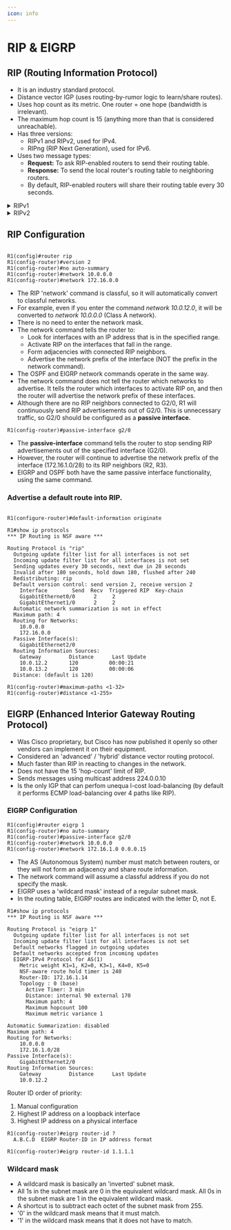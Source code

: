 ```yaml
---
icon: info
---
```


# RIP & EIGRP

## RIP (Routing Information Protocol)

* It is an industry standard protocol.
* Distance vector IGP (uses routing-by-rumor logic to learn/share routes).
* Uses hop count as its metric. One router = one hope (bandwidth is irrelevant).
* The maximum hop count is 15 (anything more than that is considered unreachable).
* Has three versions:
  * RIPv1 and RIPv2, used for IPv4.
  * RIPng (RIP Next Generation), used for IPv6.
* Uses two message types:
  * **Request:** To ask RIP-enabled routers to send their routing table.
  * **Response:** To send the local router's routing table to neighboring routers.
  * By default, RIP-enabled routers will share their routing table every 30 seconds.

<details>

<summary>RIPv1</summary>

* Only advertises classful addresses (Class A, Class B, Class C)
* Does not support VLSM, CIDR
* Does not include subnet mask information in advertisements (Response messages)
* Its messages are broadcast to 255.255.255.255

</details>

<details>

<summary>RIPv2</summary>

* Supports VLSM, CIDR
* Includes subnet mask information in advertisements
* Messages are **multicast** to 224.0.0.9 (Class D range)

</details>

## RIP Configuration

<figure><img src=".gitbook/assets/image (1) (1) (1) (1).png" alt=""><figcaption></figcaption></figure>

```
R1(config)#router rip
R1(config-router)#version 2
R1(config-router)#no auto-summary
R1(config-router)#network 10.0.0.0
R1(config-router)#network 172.16.0.0
```

* The RIP 'network' command is classful, so it will automatically convert to classful networks.
* For example, even if you enter the command _network 10.0.12.0_, it will be converted to _network 10.0.0.0_ (Class A network).
* There is no need to enter the network mask.
* The network command tells the router to:
  * Look for interfaces with an IP address that is in the specified range.
  * &#x20;Activate RIP on the interfaces that fall in the range.&#x20;
  * Form adjacencies with connected RIP neighbors.
  * Advertise the network prefix of the interface (NOT the prefix in the network command).&#x20;
* The OSPF and EIGRP network commands operate in the same way.
* The network command does not tell the router which networks to advertise. It tells the router which interfaces to activate RIP on, and then the router will advertise the network prefix of these interfaces.
* Although there are no RIP neighbors connected to G2/0, R1 will continuously send RIP advertisements out of G2/0. This is unnecessary traffic, so G2/0 should be configured as a **passive interface.**

```
R1(config-router)#passive-interface g2/0
```

* The **passive-interface** command tells the router to stop sending RIP advertisements out of the specified interface (G2/0).
* However, the router will continue to advertise the network prefix of the interface (172.16.1.0/28) to its RIP neighbors (R2, R3).
* EIGRP and OSPF both have the same passive interface functionality, using the same command.&#x20;

### Advertise a default route into RIP.

<figure><img src=".gitbook/assets/image (2) (1).png" alt=""><figcaption></figcaption></figure>

```
R1(configure-router)#default-information originate
```

```
R1#show ip protocols
*** IP Routing is NSF aware ***

Routing Protocol is "rip"
  Outgoing update filter list for all interfaces is not set
  Incoming update filter list for all interfaces is not set
  Sending updates every 30 seconds, next due in 28 seconds
  Invalid after 180 seconds, hold down 180, flushed after 240
  Redistributing: rip
  Default version control: send version 2, receive version 2
    Interface        Send  Recv  Triggered RIP  Key-chain
    GigabitEthernet0/0      2     2
    GigabitEthernet1/0      2     2
  Automatic network summarization is not in effect
  Maximum path: 4
  Routing for Networks:
    10.0.0.0
    172.16.0.0
  Passive Interface(s):
    GigabitEthernet2/0
  Routing Information Sources:
    Gateway         Distance      Last Update
    10.0.12.2       120          00:00:21
    10.0.13.2       120          00:00:06
  Distance: (default is 120)
```

```
R1(config-router)#maximum-paths <1-32>
R1(config-router)#distance <1-255>
```

## EIGRP (Enhanced Interior Gateway Routing Protocol)

* Was Cisco proprietary, but Cisco has now published it openly so other vendors can implement it on their equipment.
* Considered an 'advanced' / 'hybrid' distance vector routing protocol.
* &#x20;Much faster than RIP in reacting to changes in the network.
* &#x20;Does not have the 15 'hop-count' limit of RIP.
* Sends messages using multicast address 224.0.0.10
* Is the only IGP that can perfom unequa l-cost load-balancing (by default it performs ECMP load-balancing over 4 paths like RIP).

### EIGRP Configuration

```
R1(config)#router eigrp 1
R1(config-router)#no auto-summary
R1(config-router)#passive-interface g2/0
R1(config-router)#network 10.0.0.0
R1(config-router)#network 172.16.1.0 0.0.0.15
```

* The AS (Autonomous System) number must match between routers, or they will not form an adjacency and share route information.
* The network command will assume a classful address if you do not specify the mask.
* EIGRP uses a 'wildcard mask' instead of a regular subnet mask.
* In the routing table, EIGRP routes are indicated with the letter D, not E.

```
R1#show ip protocols
*** IP Routing is NSF aware ***

Routing Protocol is "eigrp 1"
  Outgoing update filter list for all interfaces is not set
  Incoming update filter list for all interfaces is not set
  Default networks flagged in outgoing updates
  Default networks accepted from incoming updates
  EIGRP-IPv4 Protocol for AS(1)
    Metric weight K1=1, K2=0, K3=1, K4=0, K5=0
    NSF-aware route hold timer is 240
    Router-ID: 172.16.1.14
    Topology : 0 (base)
      Active Timer: 3 min
      Distance: internal 90 external 170
      Maximum path: 4
      Maximum hopcount 100
      Maximum metric variance 1

Automatic Summarization: disabled
Maximum path: 4
Routing for Networks:
    10.0.0.0
    172.16.1.0/28
Passive Interface(s):
    GigabitEthernet2/0
Routing Information Sources:
    Gateway         Distance      Last Update
    10.0.12.2
```

Router ID order of priority:

1. Manual configuration
2. Highest IP address on a loopback interface
3. Highest IP address on a physical interface

```
R1(config-router)#eigrp router-id ?
  A.B.C.D  EIGRP Router-ID in IP address format

R1(config-router)#eigrp router-id 1.1.1.1
```

### Wildcard mask

* A wildcard mask is basically an 'inverted' subnet mask.
* All 1s in the subnet mask are 0 in the equivalent wildcard mask. All 0s in the subnet mask are 1 in the equivalent wildcard mask.
* A shortcut is to subtract each octet of the subnet mask from 255.
* '0' in the wildcard mask means that it must match.&#x20;
* '1' in the wildcard mask means that it does not have to match.

